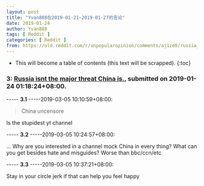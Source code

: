 ```yaml
---
layout: post
title: "Yvan888在2019-01-21~2019-01-27的言论"
date: 2019-01-24
author: Yvan888
tags: [ Reddit ]
categories: [ Reddit ]
from: https://old.reddit.com/r/unpopularopinion/comments/aj1ze0/russia_isnt_the_major_threat_china_is/
---
```


* This will become a table of contents (this text will be scrapped).
{:toc}

### 3: [Russia isnt the major threat China is.](https://old.reddit.com/r/unpopularopinion/comments/aj1ze0/russia_isnt_the_major_threat_china_is/), submitted on 2019-01-24 01:18:24+08:00.

----- __3.1__ -----2019-03-05 10:10:59+08:00:

>	China uncensore

Is the stupidest yt channel 

----- __3.2__ -----2019-03-05 10:24:57+08:00:

... Why are you interested in a channel mock China in every thing? What can you get besides hate and misguides? Worse than bbc/ccn/etc 

----- __3.3__ -----2019-03-05 10:37:21+08:00:

Stay in your circle jerk if that can help you feel happy 

